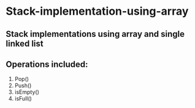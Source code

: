 # Stack-implementation-using-array

## Stack implementations using array and single linked list

## Operations included:
1. Pop()
2. Push()
3. isEmpty()
4. isFull()
